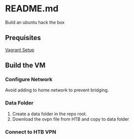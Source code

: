 # README.md
Build an ubuntu hack the box 
  
## Prequisites
[Vagrant Setup](../README.md)

## Build the VM

### Configure Network
Avoid adding to home network to prevent bridging. 

### Data Folder
1. Create a data folder in the repo root.
1. Download the ovpn file from HTB and copy to data folder

### Connect to HTB VPN

